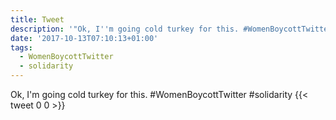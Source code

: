 ```yaml
---
title: Tweet
description: '"Ok, I''m going cold turkey for this. #WomenBoycottTwitter #solidarity"'
date: '2017-10-13T07:10:13+01:00'
tags:
  - WomenBoycottTwitter
  - solidarity
---
```

Ok, I'm going cold turkey for this. #WomenBoycottTwitter #solidarity
      {{< tweet 0 0 >}}
    
